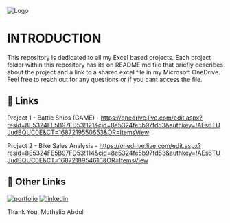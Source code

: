 ![Logo](https://concepto.de/wp-content/uploads/2018/09/excel3-e1537469723415.jpg)
# INTRODUCTION

This repository is dedicated to all my Excel based projects. Each project folder within this repository has its on README.md file that briefly describes about the project and a link to a shared excel file in my Microsoft OneDrive. Feel free to reach out for any questions or if you cant access the file.


## 🔗 Links
Project 1 - Battle Ships (GAME) - https://onedrive.live.com/edit.aspx?resid=8E5324FE5B97FD53!121&cid=8e5324fe5b97fd53&authkey=!AEs6TUJudBQUC0E&CT=1687219550653&OR=ItemsView

Project 2 - Bike Sales Analysis - https://onedrive.live.com/edit.aspx?resid=8E5324FE5B97FD53!114&cid=8e5324fe5b97fd53&authkey=!AEs6TUJudBQUC0E&CT=1687218954610&OR=ItemsView

## 🔗 Other Links
[![portfolio](https://img.shields.io/badge/my_portfolio-000?style=for-the-badge&logo=ko-fi&logoColor=white)](https://muthalibabdul.github.io/Main.Portfolio/)
[![linkedin](https://img.shields.io/badge/linkedin-0A66C2?style=for-the-badge&logo=linkedin&logoColor=white)](https://www.linkedin.com/in/muthalibabdul/)

Thank You, 
Muthalib Abdul
